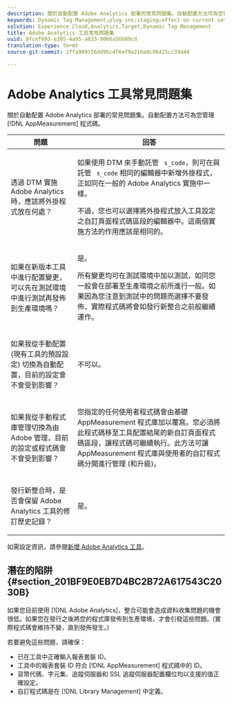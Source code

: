 ```yaml
---
description: 關於自動配置 Adobe Analytics 部署的常見問題集。自動配置方法可為您管理 AppMeasurement 程式碼。
keywords: Dynamic Tag Management;plug-ins;staging;effect on current settings;revision history;potential pitfalls;report suite id;currency code;tracking server;ssl tracking server;custom code;library management
solution: Experience Cloud,Analytics,Target,Dynamic Tag Management
title: Adobe Analytics 工具常見問題集
uuid: 8fcef893-e305-4a95-a033-9066a56b09cd
translation-type: tm+mt
source-git-commit: 2ffa989156dd9bc4f6ef9a216e8c06425cc39440

---
```



# Adobe Analytics 工具常見問題集

關於自動配置 Adobe Analytics 部署的常見問題集。自動配置方法可為您管理 [!DNL AppMeasurement] 程式碼。

<table id="table_A50D00E2C47A473B92DA800FB08FE640"> 
 <thead> 
  <tr> 
   <th colname="col1" class="entry"> 問題 </th> 
   <th colname="col2" class="entry"> 回答 </th> 
  </tr> 
 </thead>
 <tbody> 
  <tr> 
   <td colname="col1"> <p> 透過 DTM 實施 Adobe Analytics 時，應該將外掛程式放在何處？ </p> </td> 
   <td colname="col2"> <p> 如果使用 DTM 來手動託管 <code> s_code</code>，則可在與託管 <code> s_code</code> 相同的編輯器中新增外掛程式，正如同在一般的 Adobe Analytics 實施中一樣。 </p> <p>不過，您也可以選擇將外掛程式放入工具設定之<span class="term">自訂頁面程式碼</span>區段的編輯器中。這兩個實施方法的作用應該是相同的。 </p> </td> 
  </tr> 
  <tr> 
   <td colname="col1"> <p>如果在新版本工具中進行配置變更，可以先在測試環境中進行測試再發佈到生產環境嗎？ </p> </td> 
   <td colname="col2"> <p>是。 </p> <p>所有變更均可在測試環境中加以測試，如同您一般會在部署至生產環境之前所進行一般。如果因為您注意到測試中的問題而選擇不要發佈，實際程式碼將會如發行新整合之前般繼續運作。 </p> </td> 
  </tr> 
  <tr> 
   <td colname="col1"> <p>如果我從手動配置 (現有工具的預設設定) 切換為自動配置，目前的設定會不會受到影響？ </p> </td> 
   <td colname="col2"> <p>不可以。 </p> </td> 
  </tr> 
  <tr> 
   <td colname="col1"> <p>如果我從手動程式庫管理切換為由 Adobe 管理，目前的設定或程式碼會不會受到影響？ </p> </td> 
   <td colname="col2"> <p>您指定的任何使用者程式碼會由基礎 <span class="keyword">AppMeasurement</span> 程式庫加以覆寫。您必須將此程式碼移至工具配置結尾的新<span class="wintitle">自訂頁面程式碼</span>區段，讓程式碼可繼續執行。此方法可讓 <span class="keyword">AppMeasurement</span> 程式庫與使用者的自訂程式碼分開進行管理 (和升級)。 </p> </td> 
  </tr> 
  <tr> 
   <td colname="col1"> <p>發行新整合時，是否會保留 <span class="keyword">Adobe Analytics</span> 工具的修訂歷史記錄？ </p> </td> 
   <td colname="col2"> <p>是。 </p> </td> 
  </tr> 
 </tbody> 
</table>

如需設定資訊，請參閱[新增 Adobe Analytics 工具](/help/implement/other/dtm/c-aa-tool/analytics-dtm.md)。

## 潛在的陷阱 {#section_201BF9E0EB7D4BC2B72A617543C2030B}

如果您目前使用 [!DNL Adobe Analytics]，整合可能會造成資料收集問題的機會很低。如果您在發行之後將您的程式庫發佈到生產環境，才會引發這些問題。(實際程式碼會維持不變，直到發佈發生。)

若要避免這些問題，請確保：

* 已在工具中正確輸入報表套裝 ID。
* 工具中的報表套裝 ID 符合 [!DNL AppMeasurement] 程式碼中的 ID。
* 貨幣代碼、字元集、追蹤伺服器和 SSL 追蹤伺服器配置欄位均以支援的值正確設定。
* 自訂程式碼是在 [!DNL Library Management] 中定義。

